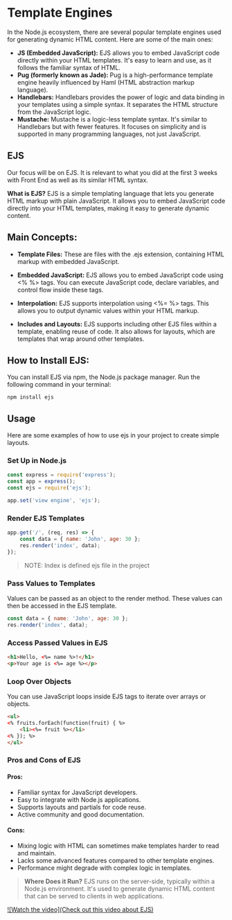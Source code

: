 # Template Engines 

In the Node.js ecosystem, there are several popular template engines used for generating dynamic HTML content. Here are some of the main ones:
- **JS (Embedded JavaScript):** EJS allows you to embed JavaScript code directly within your HTML templates. It's easy to learn and use, as it follows the familiar syntax of HTML.
- **Pug (formerly known as Jade):** Pug is a high-performance template engine heavily influenced by Haml (HTML abstraction markup language).
- **Handlebars:** Handlebars provides the power of logic and data binding in your templates using a simple syntax. It separates the HTML structure from the JavaScript logic.
- **Mustache:** Mustache is a logic-less template syntax. It's similar to Handlebars but with fewer features. It focuses on simplicity and is supported in many programming languages, not just JavaScript.

## EJS

Our focus will be on EJS. It is relevant to what you did at the first 3 weeks with Front End as well as its similar HTML syntax.

**What is EJS?** EJS is a simple templating language that lets you generate HTML markup with plain JavaScript. It allows you to embed JavaScript code directly into your HTML templates, making it easy to generate dynamic content.

## Main Concepts:

- **Template Files:** These are files with the .ejs extension, containing HTML markup with embedded JavaScript.

- **Embedded JavaScript:** EJS allows you to embed JavaScript code using <% %> tags. You can execute JavaScript code, declare variables, and control flow inside these tags.

- **Interpolation:** EJS supports interpolation using <%= %> tags. This allows you to output dynamic values within your HTML markup.

- **Includes and Layouts:** EJS supports including other EJS files within a template, enabling reuse of code. It also allows for layouts, which are templates that wrap around other templates.

## How to Install EJS:

You can install EJS via npm, the Node.js package manager. Run the following command in your terminal:

```terminal
npm install ejs
```

## Usage

Here are some examples of how to use ejs in your project to create simple layouts.

### Set Up in Node.js

```javascript
const express = require('express');
const app = express();
const ejs = require('ejs');

app.set('view engine', 'ejs');
```

### Render EJS Templates

```javascript
app.get('/', (req, res) => {
    const data = { name: 'John', age: 30 };
    res.render('index', data);
});
```
> NOTE: Index is defined ejs file in the project

### Pass Values to Templates

Values can be passed as an object to the render method. These values can then be accessed in the EJS template.

```javascript
const data = { name: 'John', age: 30 };
res.render('index', data);
```

### Access Passed Values in EJS

```html
<h1>Hello, <%= name %>!</h1>
<p>Your age is <%= age %></p>
```

### Loop Over Objects

You can use JavaScript loops inside EJS tags to iterate over arrays or objects.


```html
<ul>
<% fruits.forEach(function(fruit) { %>
    <li><%= fruit %></li>
<% }); %>
</ul>

```

### Pros and Cons of EJS

#### Pros:

- Familiar syntax for JavaScript developers.
- Easy to integrate with Node.js applications.
- Supports layouts and partials for code reuse.
- Active community and good documentation.

#### Cons:

- Mixing logic with HTML can sometimes make templates harder to read and maintain.
- Lacks some advanced features compared to other template engines.
- Performance might degrade with complex logic in templates.


> **Where Does it Run?** EJS runs on the server-side, typically within a Node.js environment. It's used to generate dynamic HTML content that can be served to clients in web applications.

[![Watch the video](Check out this video about EJS)](https://www.youtube.com/watch?v=VM-2xSaDxJc)